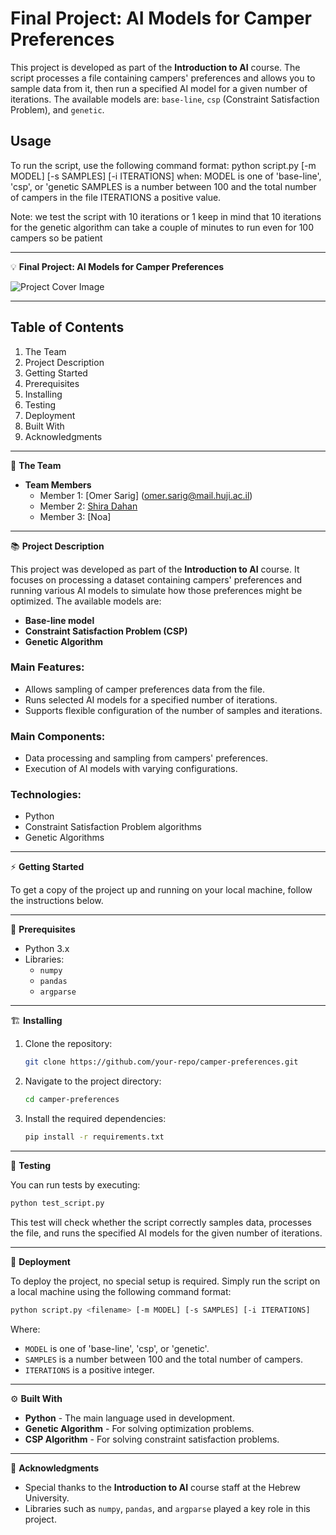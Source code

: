 # Final Project: AI Models for Camper Preferences

This project is developed as part of the **Introduction to AI** course.
The script processes a file containing campers' preferences and allows you to sample data from it,
then run a specified AI model for a given number of iterations.
The available models are: `base-line`, `csp` (Constraint Satisfaction Problem), and `genetic`.

## Usage

To run the script, use the following command format:
python script.py <filename> [-m MODEL] [-s SAMPLES] [-i ITERATIONS]
when:
MODEL is one of 'base-line', 'csp', or 'genetic
SAMPLES is a number between 100 and the total number of campers in the file
ITERATIONS a positive value.

Note: we test the script with 10 iterations or 1 keep in mind that 10 iterations for the genetic algorithm can
take a couple of minutes to run even for 100 campers so be patient




---

💡 **Final Project: AI Models for Camper Preferences**

![Project Cover Image](project_image.jpg)


---


## Table of Contents
1. The Team
2. Project Description
3. Getting Started
4. Prerequisites
5. Installing
6. Testing
7. Deployment
8. Built With
9. Acknowledgments

---

👥 **The Team**

- **Team Members**  
  - Member 1: [Omer Sarig] (omer.sarig@mail.huji.ac.il)
  - Member 2: [Shira Dahan](shira.dahan@mail.huji.ac.il)
  - Member 3: [Noa] 

---

📚 **Project Description**

This project was developed as part of the **Introduction to AI** course. It focuses on processing a dataset containing campers' preferences and running various AI models to simulate how those preferences might be optimized. The available models are:

- **Base-line model**  
- **Constraint Satisfaction Problem (CSP)**  
- **Genetic Algorithm**

### Main Features:
- Allows sampling of camper preferences data from the file.
- Runs selected AI models for a specified number of iterations.
- Supports flexible configuration of the number of samples and iterations.

### Main Components:
- Data processing and sampling from campers' preferences.
- Execution of AI models with varying configurations.

### Technologies:
- Python
- Constraint Satisfaction Problem algorithms
- Genetic Algorithms

---

⚡ **Getting Started**

To get a copy of the project up and running on your local machine, follow the instructions below.

---

🧱 **Prerequisites**

- Python 3.x
- Libraries: 
  - `numpy`
  - `pandas`
  - `argparse`

---

🏗️ **Installing**

1. Clone the repository:  
   ```bash
   git clone https://github.com/your-repo/camper-preferences.git
   ```
2. Navigate to the project directory:  
   ```bash
   cd camper-preferences
   ```
3. Install the required dependencies:  
   ```bash
   pip install -r requirements.txt
   ```

---

🧪 **Testing**

You can run tests by executing:

```bash
python test_script.py
```

This test will check whether the script correctly samples data, processes the file, and runs the specified AI models for the given number of iterations.

---

🚀 **Deployment**

To deploy the project, no special setup is required. Simply run the script on a local machine using the following command format:

```bash
python script.py <filename> [-m MODEL] [-s SAMPLES] [-i ITERATIONS]
```

Where:
- `MODEL` is one of 'base-line', 'csp', or 'genetic'.
- `SAMPLES` is a number between 100 and the total number of campers.
- `ITERATIONS` is a positive integer.

---

⚙️ **Built With**

- **Python** - The main language used in development.
- **Genetic Algorithm** - For solving optimization problems.
- **CSP Algorithm** - For solving constraint satisfaction problems.

---

🙏 **Acknowledgments**
- Special thanks to the **Introduction to AI** course staff at the Hebrew University.
- Libraries such as `numpy`, `pandas`, and `argparse` played a key role in this project.

